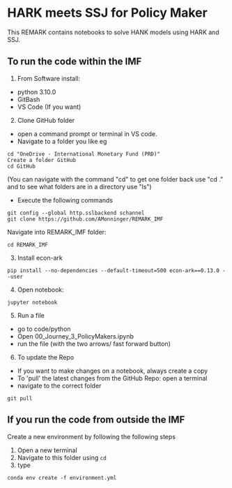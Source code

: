 # HARK meets SSJ for Policy Maker
This REMARK contains notebooks to solve HANK models using HARK and SSJ.

## To run the code within the IMF

1. From Software  install:
- python 3.10.0 
- GitBash
- VS Code (If you want)

2. Clone GitHub folder
- open a command prompt or terminal in VS code.
- Navigate to a folder you like eg 
```
cd "OneDrive - International Monetary Fund (PRD)"
Create a folder GitHub
cd GitHub
```
(You can navigate with the command "cd" to get one folder back use "cd ." and to see what folders are in a directory use "ls")

- Execute the following commands
```
git config --global http.sslbackend schannel
git clone https://github.com/AMonninger/REMARK_IMF
```

Navigate into REMARK_IMF folder:
```
cd REMARK_IMF
```

3. Install econ-ark
```
pip install --no-dependencies --default-timeout=500 econ-ark==0.13.0 --user 
```

4. Open notebook:
```
jupyter notebook
```

5. Run a file
- go to code/python
- Open 00_Journey_3_PolicyMakers.ipynb
- run the file (with the two arrows/ fast forward button)

6. To update the Repo
- If you want to make changes on a notebook, always create a copy
- To 'pull' the latest changes from the GitHub Repo: open a terminal
- navigate to the correct folder
```
git pull
```


## If you run the code from outside the IMF
Create a new environment by following the following steps

1. Open a new terminal
2. Navigate to this folder using `cd`
2. type
```
conda env create -f environment.yml
```